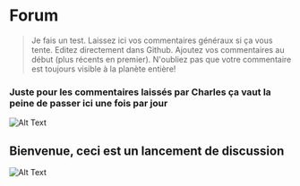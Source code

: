 # Forum
> Je fais un test. Laissez ici vos commentaires généraux si ça vous tente. Editez directement dans Github. Ajoutez vos commentaires au début (plus récents en premier). N'oubliez pas que votre commentaire est toujours visible à la planète entière!

### Juste pour les commentaires laissés par Charles ça vaut la peine de passer ici une fois par jour
![Alt Text](https://media4.giphy.com/media/CaiVJuZGvR8HK/giphy.gif)

## Bienvenue, ceci est un lancement de discussion

![Alt Text](https://media2.giphy.com/media/QsY8yp5q4atcQ/giphy.gif)
